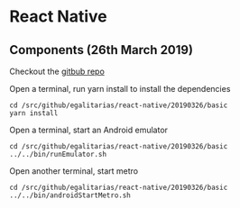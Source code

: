 # React Native

## Components (26th March 2019) ##

Checkout the [gitbub repo](https://github.com/Egalitarias/react-native.git)

Open a terminal, run yarn install to install the dependencies
```
cd /src/github/egalitarias/react-native/20190326/basic
yarn install
```

Open a terminal, start an Android emulator
```
cd /src/github/egalitarias/react-native/20190326/basic
../../bin/runEmulator.sh 
```

Open another terminal, start metro
```
cd /src/github/egalitarias/react-native/20190326/basic
../../bin/androidStartMetro.sh
```


